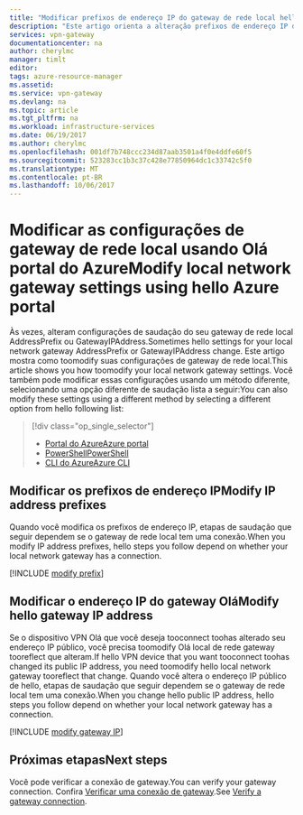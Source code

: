```yaml
---
title: "Modificar prefixos de endereço IP do gateway de rede local hello e endereço de IP do Gateway de VPN Olá | Azure | Portal | Microsoft Docs"
description: "Este artigo orienta a alteração prefixos de endereço IP do seu gateway de rede local usando Olá portal do Azure."
services: vpn-gateway
documentationcenter: na
author: cherylmc
manager: timlt
editor: 
tags: azure-resource-manager
ms.assetid: 
ms.service: vpn-gateway
ms.devlang: na
ms.topic: article
ms.tgt_pltfrm: na
ms.workload: infrastructure-services
ms.date: 06/19/2017
ms.author: cherylmc
ms.openlocfilehash: 001df7b748ccc234d87aab3501a4f0e4ddfe60f5
ms.sourcegitcommit: 523283cc1b3c37c428e77850964dc1c33742c5f0
ms.translationtype: MT
ms.contentlocale: pt-BR
ms.lasthandoff: 10/06/2017
---
```

# <a name="modify-local-network-gateway-settings-using-hello-azure-portal"></a><span data-ttu-id="07137-103">Modificar as configurações de gateway de rede local usando Olá portal do Azure</span><span class="sxs-lookup"><span data-stu-id="07137-103">Modify local network gateway settings using hello Azure portal</span></span>

<span data-ttu-id="07137-104">Às vezes, alteram configurações de saudação do seu gateway de rede local AddressPrefix ou GatewayIPAddress.</span><span class="sxs-lookup"><span data-stu-id="07137-104">Sometimes hello settings for your local network gateway AddressPrefix or GatewayIPAddress change.</span></span> <span data-ttu-id="07137-105">Este artigo mostra como toomodify suas configurações de gateway de rede local.</span><span class="sxs-lookup"><span data-stu-id="07137-105">This article shows you how toomodify your local network gateway settings.</span></span> <span data-ttu-id="07137-106">Você também pode modificar essas configurações usando um método diferente, selecionando uma opção diferente de saudação lista a seguir:</span><span class="sxs-lookup"><span data-stu-id="07137-106">You can also modify these settings using a different method by selecting a different option from hello following list:</span></span>

> [!div class="op_single_selector"]
> * [<span data-ttu-id="07137-107">Portal do Azure</span><span class="sxs-lookup"><span data-stu-id="07137-107">Azure portal</span></span>](vpn-gateway-modify-local-network-gateway-portal.md)
> * [<span data-ttu-id="07137-108">PowerShell</span><span class="sxs-lookup"><span data-stu-id="07137-108">PowerShell</span></span>](vpn-gateway-modify-local-network-gateway.md)
> * [<span data-ttu-id="07137-109">CLI do Azure</span><span class="sxs-lookup"><span data-stu-id="07137-109">Azure CLI</span></span>](vpn-gateway-modify-local-network-gateway-cli.md)
>
>


## <span data-ttu-id="07137-110"><a name="ipaddprefix"></a>Modificar os prefixos de endereço IP</span><span class="sxs-lookup"><span data-stu-id="07137-110"><a name="ipaddprefix"></a>Modify IP address prefixes</span></span>

<span data-ttu-id="07137-111">Quando você modifica os prefixos de endereço IP, etapas de saudação que seguir dependem se o gateway de rede local tem uma conexão.</span><span class="sxs-lookup"><span data-stu-id="07137-111">When you modify IP address prefixes, hello steps you follow depend on whether your local network gateway has a connection.</span></span>

[!INCLUDE [modify prefix](../../includes/vpn-gateway-modify-ip-prefix-portal-include.md)]

## <span data-ttu-id="07137-112"><a name="gwip"></a>Modificar o endereço IP do gateway Olá</span><span class="sxs-lookup"><span data-stu-id="07137-112"><a name="gwip"></a>Modify hello gateway IP address</span></span>

<span data-ttu-id="07137-113">Se o dispositivo VPN Olá que você deseja tooconnect toohas alterado seu endereço IP público, você precisa toomodify Olá local de rede gateway tooreflect que alteram.</span><span class="sxs-lookup"><span data-stu-id="07137-113">If hello VPN device that you want tooconnect toohas changed its public IP address, you need toomodify hello local network gateway tooreflect that change.</span></span> <span data-ttu-id="07137-114">Quando você altera o endereço IP público de hello, etapas de saudação que seguir dependem se o gateway de rede local tem uma conexão.</span><span class="sxs-lookup"><span data-stu-id="07137-114">When you change hello public IP address, hello steps you follow depend on whether your local network gateway has a connection.</span></span>

[!INCLUDE [modify gateway IP](../../includes/vpn-gateway-modify-lng-gateway-ip-portal-include.md)]

## <a name="next-steps"></a><span data-ttu-id="07137-115">Próximas etapas</span><span class="sxs-lookup"><span data-stu-id="07137-115">Next steps</span></span>

<span data-ttu-id="07137-116">Você pode verificar a conexão de gateway.</span><span class="sxs-lookup"><span data-stu-id="07137-116">You can verify your gateway connection.</span></span> <span data-ttu-id="07137-117">Confira [Verificar uma conexão de gateway](vpn-gateway-verify-connection-resource-manager.md).</span><span class="sxs-lookup"><span data-stu-id="07137-117">See [Verify a gateway connection](vpn-gateway-verify-connection-resource-manager.md).</span></span>